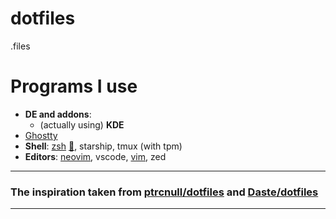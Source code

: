 # dotfiles

.files

# Programs I use
- **DE and addons**:
    - (actually using) **KDE**
- [Ghostty](https://github.com/ghostty-org/ghostty/)
- **Shell**: [zsh](https://github.com/ohmyzsh/ohmyzsh) [:pencil:](https://github.com/mlunax/dotfiles/blob/master/.zshrc), starship, tmux (with tpm)
- **Editors**: [neovim](https://github.com/neovim/neovim), vscode, [vim](https://github.com/vim/vim), zed

---
### The inspiration taken from [ptrcnull](https://github.com/ptrcnull/)[/dotfiles](https://github.com/ptrcnull/dotfiles) and [Daste](https://github.com/Daste745)[/dotfiles](https://github.com/Daste745/dotfiles/)
---
